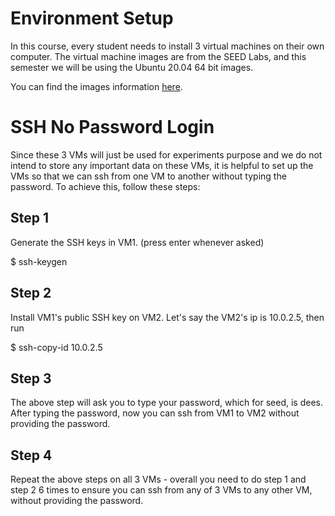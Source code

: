 # Environment Setup

In this course, every student needs to install 3 virtual machines on their own computer. The virtual machine images are from the SEED Labs, and this semester we will be using the Ubuntu 20.04 64 bit images.

You can find the images information [here](https://seedsecuritylabs.org/labsetup.html).

# SSH No Password Login

Since these 3 VMs will just be used for experiments purpose and we do not intend to store any important data on these VMs, it is helpful to set up the VMs so that we can ssh from one VM to another without typing the password. To achieve this, follow these steps:

## Step 1

Generate the SSH keys in VM1. (press enter whenever asked)

$ ssh-keygen

## Step 2

Install VM1's public SSH key on VM2. Let's say the VM2's ip is 10.0.2.5, then run 

$ ssh-copy-id 10.0.2.5

## Step 3

The above step will ask you to type your password, which for seed, is dees. After typing the password, now you can ssh from VM1 to VM2 without providing the password.

## Step 4

Repeat the above steps on all 3 VMs - overall you need to do step 1 and step 2 6 times to ensure you can ssh from any of 3 VMs to any other VM, without providing the password.
